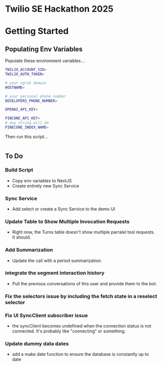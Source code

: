 # Twilio SE Hackathon 2025

# Getting Started

## Populating Env Variables

Populate these environment variables...

```bash
TWILIO_ACCOUNT_SID=
TWILIO_AUTH_TOKEN=

# your ngrok domain
HOSTNAME=

# your personal phone number
DEVELOPERS_PHONE_NUMBER=

OPENAI_API_KEY=

PINCONE_API_KEY=
# any string will do
PINECONE_INDEX_NAME=
```

Then run this script...

```bash

```

## To Do

### Build Script

- Copy env variables to NextJS
- Create entirely new Sync Service

### Sync Service

- Add select or create a Sync Service to the demo UI

### Update Table to Show Multiple Invocation Requests

- Right now, the Turns table doesn't show multiple parralel tool requests. It should.

### Add Summarization

- Update the call with a period summarization.

### integrate the segment interaction history

- Pull the previous conversations of this user and provide them to the bot.

### Fix the selectors issue by including the fetch state in a reselect selector

### Fix UI SyncClient subscriber issue

- the syncClient becomes undefined when the connection status is not connected. It's probably like "connecting" or something.

### Update dummy data dates

- add a make date function to ensure the database is constantly up to date
